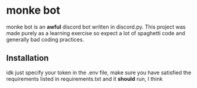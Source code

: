 # monke bot

monke bot is an **awful** discord bot written in discord.py.
This project was made purely as a learning exercise so expect a lot of spaghetti code and generally bad coding practices.

## Installation
idk just specify your token in the .env file, make sure you have satisfied the requirements listed in requirements.txt and it **should** run, I think